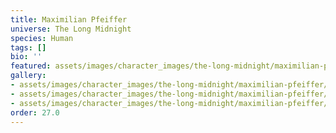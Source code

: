```yaml
---
title: Maximilian Pfeiffer
universe: The Long Midnight
species: Human
tags: []
bio: ''
featured: assets/images/character_images/the-long-midnight/maximilian-pfeiffer/danubian_cheif_executive.webp
gallery:
- assets/images/character_images/the-long-midnight/maximilian-pfeiffer/danubian_cheif_executive.webp
- assets/images/character_images/the-long-midnight/maximilian-pfeiffer/maximilian_enjoying_music.webp
- assets/images/character_images/the-long-midnight/maximilian-pfeiffer/maximillian.webp
order: 27.0
---
```




